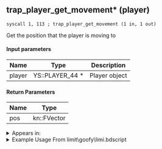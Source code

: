 ## trap_player_get_movement* (player)

`syscall 1, 113 ; trap_player_get_movement (1 in, 1 out)`

Get the position that the player is moving to

#### Input parameters
| Name | Type | Description
|------|------|------------
| player   | YS::PLAYER_44 *   | Player object


#### Return Parameters
| Name | Type
|------|-----
| pos   |  kn::FVector   


<details>
	<summary>Appears in:</summary>
| filename | Entity (obj)
|----------|-------------
| limit\goofy\limi.bdscript       |           
| limit\goofy_wi\limi.bdscript       |           
| limit\jack\limi.bdscript       |           
| limit\mulan\limi.bdscript       |           
| limit\trinity\limi.bdscript       |           
| limit\trinity_wi\limi.bdscript       |           
| obj\B_EX170_LAST\b_ex.bdscript       | ((B) Xemnas (Final))          
| obj\B_EX170_LAST_LV99\b_ex.bdscript       | ((B99) Xemnas (Final) (Limit Cut The World of Nothing)?)          
| obj\F_HB090\f_hb.bdscript       | ((F) CoR’s whirlwind (jumpable) (HB))          
| obj\F_MU070\f_mu.bdscript       | ((F) Wind ride (Reaction Command) (MU))          
| obj\F_MU070_BOSS\f_mu.bdscript       | ((F) Wind ride (Reaction Command) (BOSS) (MU))          
| obj\M_EX670\m_ex.bdscript       | ((M) Living Bone)          
| obj\M_EX730\m_ex.bdscript       | ((M) Tornado Step)          

</details>

<details>
	<summary>Example Usage From limit\goofy\limi.bdscript</summary>
```plaintext
L1410:
 jz L1742
 syscall 1, 3 ; trap_sysobj_player (0 in, 1 out)
 memcpyToSp 16, 96
 pushFromPSp 96
 syscall 1, 113 ; trap_player_get_movement (1 in, 1 out)
 memcpyToSp 16, 112
 pushFromPSp 112
 memcpyToSp 16, 64
 pushFromPSp 64
 fetchValue 12
 pushImmf 0.1
 subf 
 infzf 
 jz L1452
 pushImmf 0.1
 popToSp 84
 pushImmf 0
 popToSp 80
 jmp L1473
```
</details>

